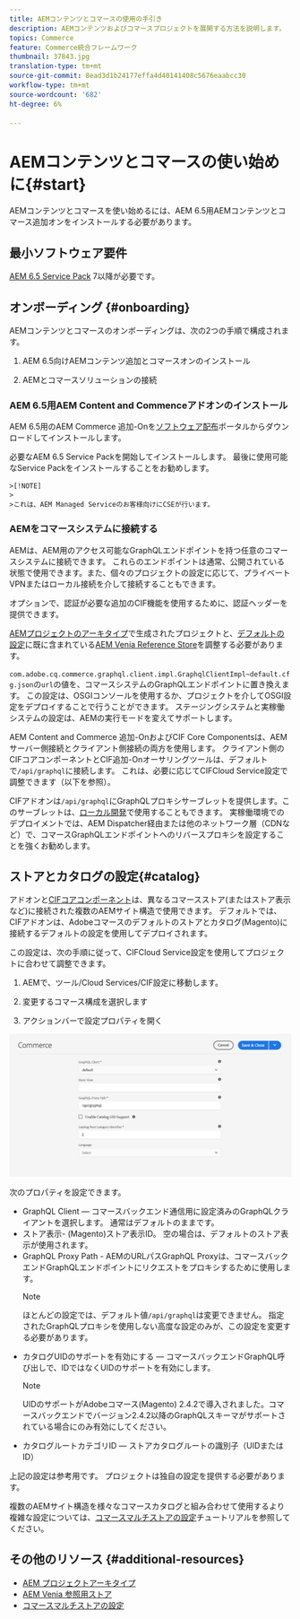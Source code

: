 ```yaml
---
title: AEMコンテンツとコマースの使用の手引き
description: AEMコンテンツおよびコマースプロジェクトを展開する方法を説明します。
topics: Commerce
feature: Commerce統合フレームワーク
thumbnail: 37843.jpg
translation-type: tm+mt
source-git-commit: 8ead3d1b24177effa4d40141408c5676eaabcc30
workflow-type: tm+mt
source-wordcount: '682'
ht-degree: 6%

---
```


# AEMコンテンツとコマースの使い始めに{#start}

AEMコンテンツとコマースを使い始めるには、AEM 6.5用AEMコンテンツとコマース追加オンをインストールする必要があります。

## 最小ソフトウェア要件

[AEM 6.5 Service Pack](https://experience.adobe.com/#/downloads/content/software-distribution/en/aem.html) 7以降が必要です。

## オンボーディング {#onboarding}

AEMコンテンツとコマースのオンボーディングは、次の2つの手順で構成されます。

1. AEM 6.5向けAEMコンテンツ追加とコマースオンのインストール

2. AEMとコマースソリューションの接続

### AEM 6.5用AEM Content and Commenceアドオンのインストール

AEM 6.5用のAEM Commerce 追加-Onを[ソフトウェア配布](https://experience.adobe.com/#/downloads/content/software-distribution/en/aem.html)ポータルからダウンロードしてインストールします。

必要なAEM 6.5 Service Packを開始してインストールします。 最後に使用可能なService Packをインストールすることをお勧めします。

    >[!NOTE]
    >
    >これは、AEM Managed Serviceのお客様向けにCSEが行います。

### AEMをコマースシステムに接続する

AEMは、AEM用のアクセス可能なGraphQLエンドポイントを持つ任意のコマースシステムに接続できます。 これらのエンドポイントは通常、公開されている状態で使用できます。また、個々のプロジェクトの設定に応じて、プライベートVPNまたはローカル接続を介して接続することもできます。

オプションで、認証が必要な追加のCIF機能を使用するために、認証ヘッダーを提供できます。

[AEMプロジェクトのアーキタイプ](https://github.com/adobe/aem-project-archetype)で生成されたプロジェクトと、[デフォルトの設定](https://github.com/adobe/aem-cif-guides-venia/blob/main/ui.config/src/main/content/jcr_root/apps/venia/osgiconfig/config/com.adobe.cq.commerce.graphql.client.impl.GraphqlClientImpl~default.cfg.json)に既に含まれている[AEM Venia Reference Store](https://github.com/adobe/aem-cif-guides-venia)を調整する必要があります。

`com.adobe.cq.commerce.graphql.client.impl.GraphqlClientImpl~default.cfg.json`の`url`の値を、コマースシステムのGraphQLエンドポイントに置き換えます。 この設定は、OSGIコンソールを使用するか、プロジェクトを介してOSGI設定をデプロイすることで行うことができます。 ステージングシステムと実稼働システムの設定は、AEMの実行モードを変えてサポートします。

AEM Content and Commerce 追加-OnおよびCIF Core Componentsは、AEMサーバー側接続とクライアント側接続の両方を使用します。 クライアント側のCIFコアコンポーネントとCIF追加-Onオーサリングツールは、デフォルトで`/api/graphql`に接続します。 これは、必要に応じてCIFCloud Service設定で調整できます（以下を参照）。

CIFアドオンは`/api/graphql`にGraphQLプロキシサーブレットを提供します。このサーブレットは、[ローカル開発](develop.md)で使用することもできます。 実稼働環境でのデプロイメントでは、AEM Dispatcher経由または他のネットワーク層（CDNなど）で、コマースGraphQLエンドポイントへのリバースプロキシを設定することを強くお勧めします。

## ストアとカタログの設定{#catalog}

アドオンと[CIFコアコンポーネント](https://github.com/adobe/aem-core-cif-components)は、異なるコマースストア(またはストア表示など)に接続された複数のAEMサイト構造で使用できます。 デフォルトでは、CIFアドオンは、Adobeコマースのデフォルトのストアとカタログ(Magento)に接続するデフォルトの設定を使用してデプロイされます。

この設定は、次の手順に従って、CIFCloud Service設定を使用してプロジェクトに合わせて調整できます。

1. AEMで、ツール/Cloud Services/CIF設定に移動します。

2. 変更するコマース構成を選択します

3. アクションバーで設定プロパティを開く

![CIFCloud Servicesの設定](/help/commerce/cif/assets/cif-cloud-service-config.png)

次のプロパティを設定できます。

- GraphQL Client — コマースバックエンド通信用に設定済みのGraphQLクライアントを選択します。 通常はデフォルトのままです。
- ストア表示- (Magento)ストア表示ID。 空の場合は、デフォルトのストア表示が使用されます。
- GraphQL Proxy Path - AEMのURLパスGraphQL Proxyは、コマースバックエンドGraphQLエンドポイントにリクエストをプロキシするために使用します。
   >[!NOTE]
   >
   > ほとんどの設定では、デフォルト値`/api/graphql`は変更できません。 指定されたGraphQLプロキシを使用しない高度な設定のみが、この設定を変更する必要があります。
- カタログUIDのサポートを有効にする — コマースバックエンドGraphQL呼び出しで、IDではなくUIDのサポートを有効にします。
   >[!NOTE]
   >
   > UIDのサポートがAdobeコマース(Magento) 2.4.2で導入されました。コマースバックエンドでバージョン2.4.2以降のGraphQLスキーマがサポートされている場合にのみ有効にしてください。
- カタログルートカテゴリID — ストアカタログルートの識別子（UIDまたはID）

上記の設定は参考用です。 プロジェクトは独自の設定を提供する必要があります。

複数のAEMサイト構造を様々なコマースカタログと組み合わせて使用するより複雑な設定については、[コマースマルチストアの設定](configuring/multi-store-setup.md)チュートリアルを参照してください。

## その他のリソース {#additional-resources}

- [AEM プロジェクトアーキタイプ](https://github.com/adobe/aem-project-archetype)
- [AEM Venia 参照用ストア](https://github.com/adobe/aem-cif-guides-venia)
- [コマースマルチストアの設定](configuring/multi-store-setup.md)

